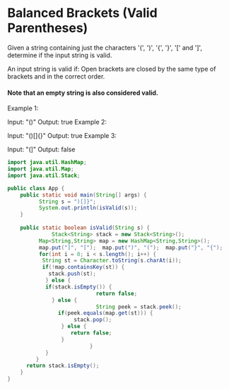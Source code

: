 # Balanced Brackets (Valid Parentheses)

Given a string containing just the characters '(', ')', '{', '}', '[' and ']', determine if the input string is valid.

An input string is valid if: Open brackets are closed by the same type of brackets and in the correct order.

#### Note that an empty string is also considered valid.

Example 1:

Input: "()"
Output: true
Example 2:

Input: "()[]{}"
Output: true
Example 3:

Input: "(]"
Output: false

```java
import java.util.HashMap;
import java.util.Map;
import java.util.Stack;

public class App {
	public static void main(String[] args) {
	      String s = ")[]}";
	      System.out.println(isValid(s));
	}
	
	public static boolean isValid(String s) {
              Stack<String> stack = new Stack<String>();
	      Map<String,String> map = new HashMap<String,String>();
	      map.put("]", "[");  map.put(")", "(");  map.put("}", "{");
	      for(int i = 0; i < s.length(); i++) {
		   String st = Character.toString(s.charAt(i));
		   if(!map.containsKey(st)) {
			 stack.push(st);
		    } else {
			if(stack.isEmpty()) {
                            return false; 
			  } else {
                            String peek = stack.peek();
			    if(peek.equals(map.get(st))) {
			         stack.pop();
			     } else {
			        return false;
			     }
                          }
		    }
	     }
	  return stack.isEmpty();
    }
}


```
